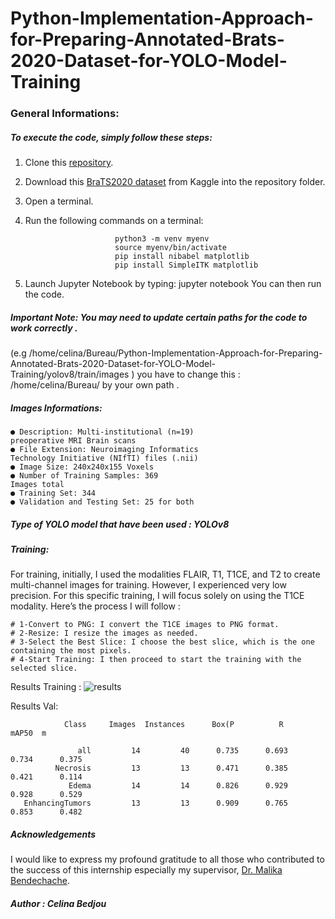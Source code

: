 # Python-Implementation-Approach-for-Preparing-Annotated-Brats-2020-Dataset-for-YOLO-Model-Training

### General Informations:
##### To execute the code, simply follow these steps:

1. Clone this [repository](https://github.com/bedjou211/Python-Implementation-Approach-for-Preparing-Annotated-Brats-2020-Dataset-for-YOLO-Model-Training/tree/main).

2. Download this [BraTS2020 dataset](https://www.kaggle.com/datasets/awsaf49/brats20-dataset-training-validation/data) from Kaggle into the repository folder.

3. Open a terminal.

4. Run the following commands on a terminal:


                           python3 -m venv myenv    
                           source myenv/bin/activate
                           pip install nibabel matplotlib
                           pip install SimpleITK matplotlib
5. Launch Jupyter Notebook by typing: jupyter notebook
You can then run the code.

##### Important Note: You may need to update certain paths for the code to work correctly .
(e.g /home/celina/Bureau/Python-Implementation-Approach-for-Preparing-Annotated-Brats-2020-Dataset-for-YOLO-Model-Training/yolov8/train/images ) you have to change this : /home/celina/Bureau/ by your own path .

##### Images Informations:    
    ● Description: Multi-institutional (n=19)
    preoperative MRI Brain scans
    ● File Extension: Neuroimaging Informatics
    Technology Initiative (NIfTI) files (.nii)
    ● Image Size: 240x240x155 Voxels
    ● Number of Training Samples: 369
    Images total
    ● Training Set: 344
    ● Validation and Testing Set: 25 for both

##### Type of YOLO model that have been used : YOLOv8
##### Training:
For training, initially, I used the modalities FLAIR, T1, T1CE, and T2 to create multi-channel images for training. However, I experienced very low precision. For this specific training, I will focus solely on using the T1CE modality. Here’s the process I will follow :

    # 1-Convert to PNG: I convert the T1CE images to PNG format.
    # 2-Resize: I resize the images as needed.
    # 3-Select the Best Slice: I choose the best slice, which is the one containing the most pixels.
    # 4-Start Training: I then proceed to start the training with the selected slice.

Results Training :
![results](https://github.com/user-attachments/assets/c06c2041-441b-4096-ac58-a05c7ad1fb3b)


Results Val:

                Class     Images  Instances      Box(P          R      mAP50  m

                   all         14         40      0.735      0.693      0.734      0.375
              Necrosis         13         13      0.471      0.385      0.421      0.114
                 Edema         14         14      0.826      0.929      0.928      0.529
       EnhancingTumors         13         13      0.909      0.765      0.853      0.482

        

##### Acknowledgements
I would like to express my profound gratitude to all those who contributed to the success
of this internship especially my supervisor,  [Dr. Malika Bendechache](https://malikabendechache.github.io/).

##### Author :  Celina Bedjou
